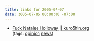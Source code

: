 ```yaml
---
title: links for 2005-07-07
date: 2005-07-06 00:00:00 -07:00
---
```


<ul class="delicious">
	<li>
		<div class="delicious-link"><a href="http://www.kuro5hin.org/story/2005/7/3/491/18474">Fuck Natalee Holloway || kuro5hin.org</a></div>
		<div class="delicious-tags">(tags: <a href="http://del.icio.us/torrez/opinion">opinion</a> <a href="http://del.icio.us/torrez/news">news</a>)</div>
	</li>
</ul>
